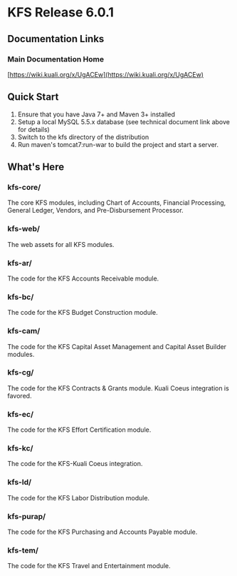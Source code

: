# KFS Release 6.0.1

## Documentation Links

### Main Documentation Home
[https://wiki.kuali.org/x/UgACEw](https://wiki.kuali.org/x/UgACEw)

## Quick Start

1. Ensure that you have Java 7+ and Maven 3+ installed
2. Setup a local MySQL 5.5.x database (see technical document link above for details)
3. Switch to the kfs directory of the distribution
4. Run maven's tomcat7:run-war to build the project and start a server.

## What's Here

### kfs-core/

The core KFS modules, including Chart of Accounts, Financial Processing, General Ledger, Vendors, and Pre-Disbursement Processor.

### kfs-web/

The web assets for all KFS modules.

### kfs-ar/

The code for the KFS Accounts Receivable module.

### kfs-bc/

The code for the KFS Budget Construction module.

### kfs-cam/

The code for the KFS Capital Asset Management and Capital Asset Builder modules.

### kfs-cg/

The code for the KFS Contracts & Grants module.  Kuali Coeus integration is favored.

### kfs-ec/

The code for the KFS Effort Certification module.

### kfs-kc/

The code for the KFS-Kuali Coeus integration.

### kfs-ld/

The code for the KFS Labor Distribution module.

### kfs-purap/

The code for the KFS Purchasing and Accounts Payable module.

### kfs-tem/

The code for the KFS Travel and Entertainment module.
